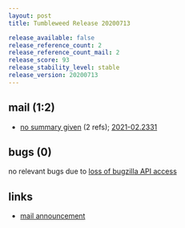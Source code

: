```yaml
---
layout: post
title: Tumbleweed Release 20200713

release_available: false
release_reference_count: 2
release_reference_count_mail: 2
release_score: 93
release_stability_level: stable
release_version: 20200713
---
```


## mail (1:2)

- [no summary given](https://github.com/boombatower/tumbleweed-review/issues/10) (2 refs); [2021-02.2331](https://github.com/boombatower/tumbleweed-review/issues/10)

## bugs (0)

<!--more-->

no relevant bugs due to [loss of bugzilla API access](https://bugzilla.opensuse.org/show_bug.cgi?id=1157722)



## links

- [mail announcement](https://github.com/boombatower/tumbleweed-review/issues/10)
